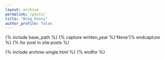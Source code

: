 ```yaml
---
layout: archive
permalink: /posts/
title: "Blog Posts"
author_profile: false
---
```


{% include base_path %}
{% capture written_year %}'None'{% endcapture %}
{% for post in site.posts %}

  {% include archive-single.html %}
{% endfor %}
